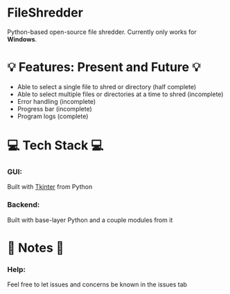 # FileShredder
Python-based open-source file shredder. Currently only works for **Windows**.

# 💡 Features: Present and Future 💡
- Able to select a single file to shred or directory (half complete)
- Able to select multiple files or directories at a time to shred (incomplete)
- Error handling (incomplete)
- Progress bar (incomplete)
- Program logs (complete)

# 💻 Tech Stack 💻

### GUI: 
Built with [Tkinter](https://docs.python.org/3/library/tkinter.html) from Python
### Backend:
Built with base-layer Python and a couple modules from it

# 📝 Notes 📝

### Help:
Feel free to let issues and concerns be known in the issues tab
